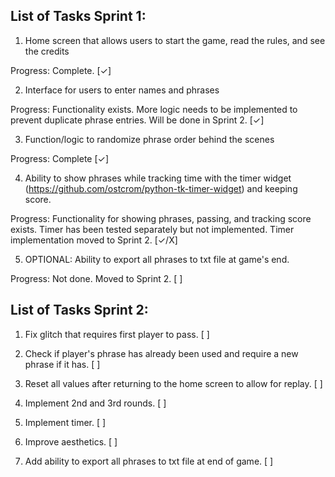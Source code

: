 ## List of Tasks Sprint 1:

1. Home screen that allows users to start the game, read the rules, and see the credits

Progress: Complete. [✓]

2. Interface for users to enter names and phrases

Progress: Functionality exists. More logic needs to be implemented to prevent duplicate phrase entries. Will be done in Sprint 2. [✓]

3. Function/logic to randomize phrase order behind the scenes

Progress: Complete [✓]

4. Ability to show phrases while tracking time with the timer widget (https://github.com/ostcrom/python-tk-timer-widget) and keeping score.

Progress: Functionality for showing phrases, passing, and tracking score exists. Timer has been tested separately but not implemented. Timer implementation moved to Sprint 2. [✓/X]

5. OPTIONAL: Ability to export all phrases to txt file at game's end.

Progress: Not done. Moved to Sprint 2. [ ]


## List of Tasks Sprint 2:

1. Fix glitch that requires first player to pass. [ ]

2. Check if player's phrase has already been used and require a new phrase if it has. [ ]

3. Reset all values after returning to the home screen to allow for replay. [ ]

4. Implement 2nd and 3rd rounds. [ ]

5. Implement timer. [ ]

6. Improve aesthetics. [ ]

7. Add ability to export all phrases to txt file at end of game. [ ]
